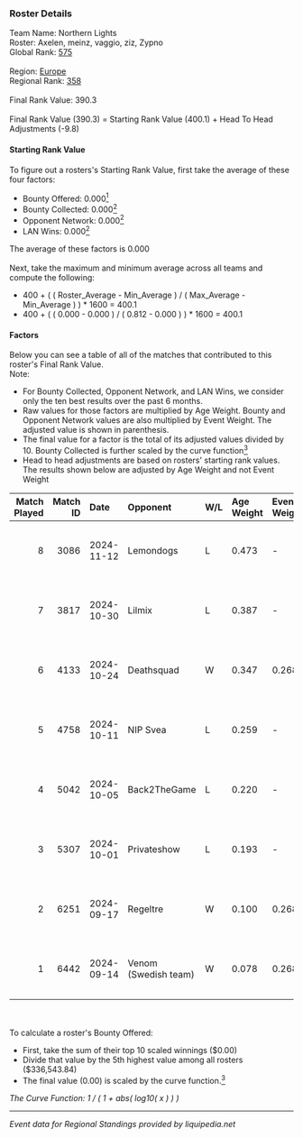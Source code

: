 ### Roster Details<br />
Team Name: Northern Lights<br />
Roster: Axelen, meinz, vaggio, ziz, Zypno<br />
Global Rank: [575](../../standings_global_2025_03_01.md)<br />
<br />
Region: [Europe]( ../../standings_europe_2025_03_01.md)<br />
Regional Rank: [358]( ../../standings_europe_2025_03_01.md)<br />
<br />
Final Rank Value:  390.3<br />
<br />
Final Rank Value (390.3) = Starting Rank Value (400.1) + Head To Head Adjustments (-9.8)<br />

#### Starting Rank Value<br />
To figure out a rosters's Starting Rank Value, first take the average of these four factors:<br />
- Bounty Offered: 0.000[<sup>1</sup>](#table2)
- Bounty Collected: 0.000[<sup>2</sup>](#table1)
- Opponent Network: 0.000[<sup>2</sup>](#table1)
- LAN Wins: 0.000[<sup>2</sup>](#table1)

The average of these factors is 0.000<br />
<br />
Next, take the maximum and minimum average across all teams and compute the following:<br />
- 400 + ( ( Roster_Average - Min_Average ) / ( Max_Average - Min_Average ) ) * 1600 = 400.1
- 400 + ( ( 0.000 - 0.000 ) / ( 0.812 - 0.000 ) ) * 1600 = 400.1


#### Factors<br />
Below you can see a table of all of the matches that contributed to this roster's Final Rank Value.<br />
Note:<br />

- For Bounty Collected, Opponent Network, and LAN Wins, we consider only the ten best results over the past 6 months.
- Raw values for those factors are multiplied by Age Weight. Bounty and Opponent Network values are also multiplied by Event Weight. The adjusted value is shown in parenthesis.
- The final value for a factor is the total of its adjusted values divided by 10. Bounty Collected is further scaled by the curve function[<sup>3</sup>](#curveFunction)
- Head to head adjustments are based on rosters' starting rank values. The results shown below are adjusted by Age Weight and not Event Weight
<span id="table1"></span><br />


| Match Played | Match ID | Date       | Opponent             | W/L | Age Weight | Event Weight | Bounty Collected | Opponent Network | LAN Wins  | H2H Adj. | Roster                            |
| -: | -: | :- | :- | :- | :- | :- | :- | :- | :- | -: | :- |
|            8 |     3086 | 2024-11-12 | Lemondogs            | L   | 0.473      | -            | -                | -                | -         |    -7.26 | Axelen, meinz, vaggio, ziz, Zypno |
|            7 |     3817 | 2024-10-30 | Lilmix               | L   | 0.387      | -            | -                | -                | -         |    -4.14 | Axelen, meinz, vaggio, ziz, Zypno |
|            6 |     4133 | 2024-10-24 | Deathsquad           | W   | 0.347      | 0.268        | 0.000 (0.000)    | 0.013 (0.001)    | 0 (0.000) |     5.50 | Axelen, meinz, vaggio, ziz, Zypno |
|            5 |     4758 | 2024-10-11 | NIP Svea             | L   | 0.259      | -            | -                | -                | -         |    -4.09 | Axelen, meinz, vaggio, ziz, Zypno |
|            4 |     5042 | 2024-10-05 | Back2TheGame         | L   | 0.220      | -            | -                | -                | -         |    -0.87 | Axelen, H0TI, meinz, vaggio, ziz  |
|            3 |     5307 | 2024-10-01 | Privateshow          | L   | 0.193      | -            | -                | -                | -         |    -2.08 | Axelen, meinz, vaggio, ziz, Zypno |
|            2 |     6251 | 2024-09-17 | Regeltre             | W   | 0.100      | 0.268        | 0.000 (0.000)    | 0.003 (0.000)    | 0 (0.000) |     1.57 | Axelen, meinz, vaggio, ziz, Zypno |
|            1 |     6442 | 2024-09-14 | Venom (Swedish team) | W   | 0.078      | 0.268        | 0.000 (0.000)    | 0.069 (0.001)    | 0 (0.000) |     1.57 | Axelen, meinz, vaggio, ziz, Zypno |

<br />
<span id="table2"></span><br />
To calculate a roster's Bounty Offered:<br />

- First, take the sum of their top 10 scaled winnings ($0.00)
- Divide that value by the 5th highest value among all rosters ($336,543.84)
- The final value (0.00) is scaled by the curve function.[<sup>3</sup>](#curveFunction)

<span id="curveFunction"></span>_The Curve Function: 1 / ( 1 + abs( log10( x ) ) )_<br />

---
_Event data for Regional Standings provided by liquipedia.net_<br />
